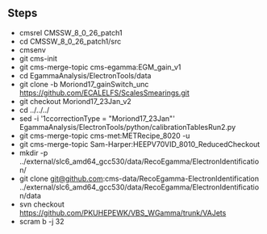 Steps
------
- cmsrel CMSSW_8_0_26_patch1
- cd CMSSW_8_0_26_patch1/src
- cmsenv
- git cms-init
- git cms-merge-topic cms-egamma:EGM_gain_v1
- cd EgammaAnalysis/ElectronTools/data
- git clone -b Moriond17_gainSwitch_unc https://github.com/ECALELFS/ScalesSmearings.git
- git checkout Moriond17_23Jan_v2
- cd ../../../
- sed -i '1ccorrectionType = "Moriond17_23Jan"' EgammaAnalysis/ElectronTools/python/calibrationTablesRun2.py
- git cms-merge-topic cms-met:METRecipe_8020 -u
- git cms-merge-topic Sam-Harper:HEEPV70VID_8010_ReducedCheckout
- mkdir -p ../external/slc6_amd64_gcc530/data/RecoEgamma/ElectronIdentification/
- git clone git@github.com:cms-data/RecoEgamma-ElectronIdentification ../external/slc6_amd64_gcc530/data/RecoEgamma/ElectronIdentification/data
- svn checkout https://github.com/PKUHEPEWK/VBS_WGamma/trunk/VAJets
- scram b -j 32
